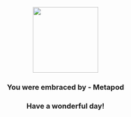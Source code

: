 <p align="center">
    <img src="https://raw.githubusercontent.com/PokeAPI/sprites/master/sprites/pokemon/11.png" width="150" height="150">
</p>
<h3 align="center">You were embraced by - <b>Metapod</b></h3>
<h3 align="center">Have a wonderful day!</h3>
